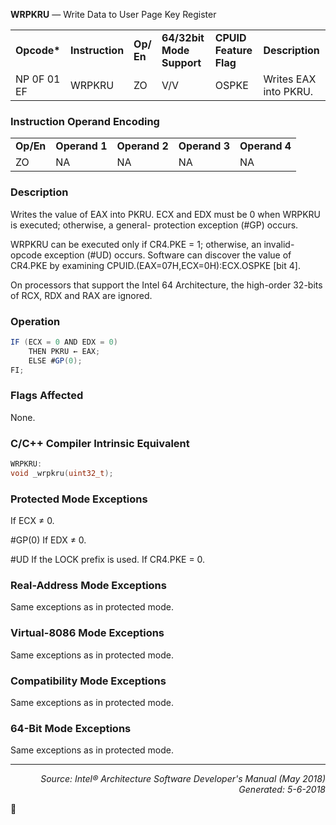 <b>WRPKRU</b> — Write Data to User Page Key Register
<table>
	<tr>
		<td><b>Opcode*</b></td>
		<td><b>Instruction</b></td>
		<td><b>Op/ En</b></td>
		<td><b>64/32bit Mode Support</b></td>
		<td><b>CPUID Feature Flag</b></td>
		<td><b>Description</b></td>
	</tr>
	<tr>
		<td>NP 0F 01 EF</td>
		<td>WRPKRU</td>
		<td>ZO</td>
		<td>V/V</td>
		<td>OSPKE</td>
		<td>Writes EAX into PKRU.</td>
	</tr>
</table>


### Instruction Operand Encoding
<table>
	<tr>
		<td><b>Op/En</b></td>
		<td><b>Operand 1</b></td>
		<td><b>Operand 2</b></td>
		<td><b>Operand 3</b></td>
		<td><b>Operand 4</b></td>
	</tr>
	<tr>
		<td>ZO</td>
		<td>NA</td>
		<td>NA</td>
		<td>NA</td>
		<td>NA</td>
	</tr>
</table>


### Description
Writes the value of EAX into PKRU. ECX and EDX must be 0 when WRPKRU is executed; otherwise, a general-
protection exception (\#GP) occurs.

WRPKRU can be executed only if CR4.PKE = 1; otherwise, an invalid-opcode exception (\#UD) occurs. Software can
discover the value of CR4.PKE by examining CPUID.(EAX=07H,ECX=0H):ECX.OSPKE [bit 4].

On processors that support the Intel 64 Architecture, the high-order 32-bits of RCX, RDX and RAX are ignored.

### Operation

```java
IF (ECX = 0 AND EDX = 0) 
    THEN PKRU ← EAX;
    ELSE #GP(0); 
FI;
```
### Flags Affected

None.

### C/C++ Compiler Intrinsic Equivalent
```c
WRPKRU:
void _wrpkru(uint32_t);
```
### Protected Mode Exceptions

If ECX ≠ 0.
<p>#GP(0)
If EDX ≠ 0.

<p>#UD
If the LOCK prefix is used.
If CR4.PKE = 0.

### Real-Address Mode Exceptions

Same exceptions as in protected mode.

### Virtual-8086 Mode Exceptions

Same exceptions as in protected mode.

### Compatibility Mode Exceptions

Same exceptions as in protected mode.

### 64-Bit Mode Exceptions

Same exceptions as in protected mode.

 --- 
<p align="right"><i>Source: Intel® Architecture Software Developer's Manual (May 2018)<br>Generated: 5-6-2018</i></p>
